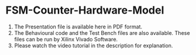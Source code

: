 # FSM-Counter-Hardware-Model
1. The Presentation file is available here in PDF format.
2. The Behavioural code and the Test Bench files are also available. These files can be run by Xilinx Vivado Software. 
3. Please watch the video tutorial in the description for explanation. 
